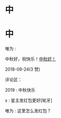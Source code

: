 # 中

# 中

唯为 :

中秋好，祝快乐！[中秋好！](https://mp.weixin.qq.com/s/aIuY0k7DYz_J26n06ZjgmQ)

2018-09-24(3 赞)

评论区：

2019 : 中秋快乐

s : 星主发红包更好[呲牙]

唯为 : 这里怎么发红包？